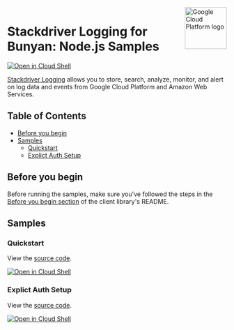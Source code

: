 <img src="https://avatars2.githubusercontent.com/u/2810941?v=3&s=96" alt="Google Cloud Platform logo" title="Google Cloud Platform" align="right" height="96" width="96"/>

# Stackdriver Logging for Bunyan: Node.js Samples

[![Open in Cloud Shell][shell_img]][shell_link]

[Stackdriver Logging](https://cloud.google.com/logging/docs) allows you to store, search, analyze, monitor, and alert on log data and events from Google Cloud Platform and Amazon Web Services.

## Table of Contents

* [Before you begin](#before-you-begin)
* [Samples](#samples)
  * [Quickstart](#quickstart)
  * [Explict Auth Setup](#explict-auth-setup)

## Before you begin

Before running the samples, make sure you've followed the steps in the
[Before you begin section](../README.md#before-you-begin) of the client
library's README.

## Samples

### Quickstart

View the [source code][quickstart_0_code].

[![Open in Cloud Shell][shell_img]](https://console.cloud.google.com/cloudshell/open?git_repo=https://github.com/googleapis/nodejs-logging-bunyan&page=editor&open_in_editor=samples/quickstart.js,samples/README.md)

[quickstart_0_docs]: https://cloud.google.com/logging/docs/
[quickstart_0_code]: quickstart.js

### Explict Auth Setup

View the [source code][setup_explicit_1_code].

[![Open in Cloud Shell][shell_img]](https://console.cloud.google.com/cloudshell/open?git_repo=https://github.com/googleapis/nodejs-logging-bunyan&page=editor&open_in_editor=samples/setup_explicit.js,samples/README.md)

[setup_explicit_1_docs]: https://cloud.google.com/logging/docs/
[setup_explicit_1_code]: setup_explicit.js

[shell_img]: http://gstatic.com/cloudssh/images/open-btn.png
[shell_link]: https://console.cloud.google.com/cloudshell/open?git_repo=https://github.com/googleapis/nodejs-logging-bunyan&page=editor&open_in_editor=samples/README.md

